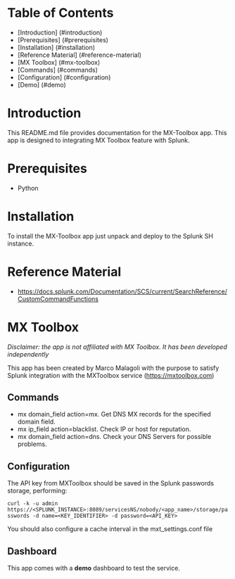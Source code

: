 # Table of Contents

-   [Introduction] (#introduction)
-   [Prerequisites] (#prerequisites)
-   [Installation] (#installation)
-   [Reference Material] (#reference-material)
-   [MX Toolbox] (#mx-toolbox)
-   [Commands] (#commands)
-   [Configuration] (#configuration)
-   [Demo] (#demo)

# Introduction

This README.md file provides documentation for the MX-Toolbox app. This app is designed to integrating MX Toolbox feature with Splunk.

# Prerequisites

-   Python

# Installation

To install the MX-Toolbox app just unpack and deploy to the Splunk SH instance.

# Reference Material

 - https://docs.splunk.com/Documentation/SCS/current/SearchReference/CustomCommandFunctions


# MX Toolbox

*Disclaimer: the app is not affiliated with MX Toolbox. It has been developed independently*

This app has been created by Marco Malagoli with the purpose to satisfy Splunk integration with the MXToolbox service (https://mxtoolbox.com)

## Commands

 - mx domain_field action=mx. Get DNS MX records for the specified domain field.
 - mx ip_field action=blacklist. Check IP or host for reputation.
 - mx domain_field action=dns. Check your DNS Servers for possible problems.

## Configuration

The API key from MXToolbox should be saved in the Splunk passwords storage, performing:

`curl -k -u admin https://<SPLUNK_INSTANCE>:8089/servicesNS/nobody/<app_name>/storage/passwords -d name=<KEY_IDENTIFIER> -d password=<API_KEY>`

You should also configure a cache interval in the mxt_settings.conf file


## Dashboard

This app comes with a **demo** dashboard to test the service.

